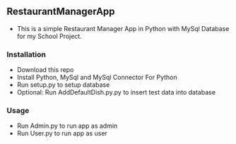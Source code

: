 ## RestaurantManagerApp

-   This is a simple Restaurant Manager App in Python with MySql Database for my School Project.

### Installation

-   Download this repo
-   Install Python, MySql and MySql Connector For Python
-   Run setup.py to setup database
-   Optional: Run AddDefaultDish.py.py to insert test data into database

### Usage

-   Run Admin.py to run app as admin
-   Run User.py to run app as user
